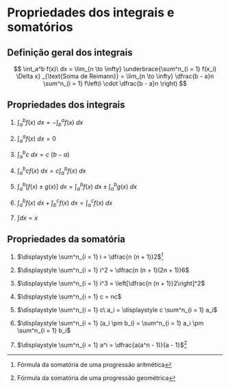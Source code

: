 # Propriedades dos integrais e somatórios

## Definição geral dos integrais

$$
\int_a^b f(x)\ dx = \lim_{n \to \infty}
\underbrace{\sum^n_{i = 1} f(x_i) \Delta x}
_{\text{Soma de Reimann}} = \lim_{n \to \infty} \dfrac{b - a}n \sum^n_{i = 1}
f\left(i \cdot \dfrac{b - a}n \right)
$$

## Propriedades dos integrais

1. $\displaystyle \int_a^b f(x)\ dx = - \int_b^a f(x)\ dx$

2. $\displaystyle \int_a^a f(x)\ dx = 0$

3. $\displaystyle \int_a^b c\ dx = c\ (b - a)$

4. $\displaystyle \int_a^b c f(x)\ dx = c \int_a^b f(x)\ dx$

5. $\displaystyle \int_a^b [f(x) \pm g(x)]\ dx = \int_a^b f(x)\ dx \pm \int_a^b g(x)\ dx$

6. $\displaystyle \int_a^b f(x)\ dx + \int_b^c f(x)\ dx = \int_a^c f(x)\ dx$

7. $\displaystyle \int dx = x$

## Propriedades da somatória

1. $\displaystyle \sum^n_{i = 1} i = \dfrac{n (n + 1)}2$[^1]

2. $\displaystyle \sum^n_{i = 1} i^2 = \dfrac{n (n + 1)(2n + 1)}6$

3. $\displaystyle \sum^n_{i = 1} i^3 = \left[\dfrac{n (n + 1)}2\right]^2$

4. $\displaystyle \sum^n_{i = 1} c = nc$

5. $\displaystyle \sum^n_{i = 1} c\ a_i = \displaystyle c \sum^n_{i = 1} a_i$

6. $\displaystyle \sum^n_{i = 1} (a_i \pm b_i) = \sum^n_{i = 1} a_i \pm \sum^n_{i = 1} b_i$

7. $\displaystyle \sum^n_{i = 1} a^i = \dfrac{a(a^n - 1)}{a - 1}$[^2]

[^1]: Fórmula da somatória de uma progressão aritmética

[^2]: Fórmula da somatória de uma progressão geométrica